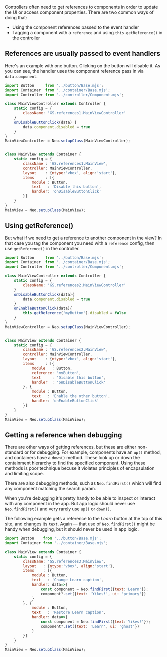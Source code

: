 Controllers often need to get references to components in order to update 
the UI or access component properties. 
There are two common ways of doing that:

- Using the component references passed to the event handler
- Tagging a component with a `reference` and using `this.getReference()` in the controller

## References are usually passed to event handlers

Here's an example with one button. Clicking on the button will disable it. 
As you can see, the handler uses the component reference pass in via `data.component`.

```javascript live-preview
import Button     from '../button/Base.mjs';
import Container  from '../container/Base.mjs';
import Controller from '../controller/Component.mjs';

class MainViewController extends Controller {
    static config = {
        className: 'GS.references1.MainViewController'
    }
    onDisableButtonClick(data) {
        data.component.disabled = true
    }
}
MainViewController = Neo.setupClass(MainViewController);


class MainView extends Container {
    static config = {
        className : 'GS.references1.MainView',
        controller: MainViewController,
        layout    : {ntype:'vbox', align:'start'},
        items     : [{
            module : Button,
            text   : 'Disable this button',
            handler: 'onDisableButtonClick'
        }]
    }
}
MainView = Neo.setupClass(MainView);
```

## Using getReference() 

But what if we need to get a reference to another component in the view? In that case
you tag the component you need with a `reference` config, then use `getReference()` in
the controller.

```javascript live-preview
import Button     from '../button/Base.mjs';
import Container  from '../container/Base.mjs';
import Controller from '../controller/Component.mjs';

class MainViewController extends Controller {
    static config = {
        className: 'GS.references2.MainViewController'
    }
    onDisableButtonClick(data){
        data.component.disabled = true
    }
    onEnableButtonClick(data){
        this.getReference('myButton').disabled = false
    }
}
MainViewController = Neo.setupClass(MainViewController);


class MainView extends Container {
    static config = {
        className : 'GS.references2.MainView',
        controller: MainViewController,
        layout    : {ntype:'vbox', align:'start'},
        items     : [{
            module   : Button,
            reference: 'myButton',
            text     : 'Disable this button',
            handler  : 'onDisableButtonClick'
        }, {
            module : Button,
            text   : 'Enable the other button',
            handler: 'onEnableButtonClick'
        }]
    }
}
MainView = Neo.setupClass(MainView);
```

## Getting a reference when debugging

There are other ways of getting references, but these are either non-standard or for debugging.
For example, components have an `up()` method, and containers have a `down()` method. These look 
up or down the containment hierarchy to find the specified component. Using these methods is poor technique
becuse it violates principles of encapsulation and limiting scope.

There are also debugging methods, such as `Neo.findFirst()` which will find any component matching
the search param. 

When you're debugging it's pretty handy to be able to inspect or interact with any component in the app. 
But app logic should never use `Neo.findFirst()` and very rarely use `up()` or `down()`.

The following example gets a reference to the _Learn_ button at the top of this site, and changes its `text`.
Again &mdash; that use of `Neo.findFirst()` might be handy when debugging, but it should never be used in app logic.

```javascript live-preview
import Button    from '../button/Base.mjs';
import Container from '../container/Base.mjs';

class MainView extends Container {
    static config = {
        className: 'GS.references3.MainView',
        layout   : {ntype:'vbox', align:'start'},
        items    : [{
            module : Button,
            text   : 'Change Learn caption',
            handler: data=>{
                const component = Neo.findFirst({text:'Learn'});
                component?.set({text: 'Yikes!', ui: 'primary'})
            }
        }, {
            module : Button,
            text   : 'Restore Learn caption',
            handler: data=>{
                const component = Neo.findFirst({text:'Yikes!'});
                component?.set({text: 'Learn', ui: 'ghost'})
            }
        }]
    }
}
MainView = Neo.setupClass(MainView);
```
